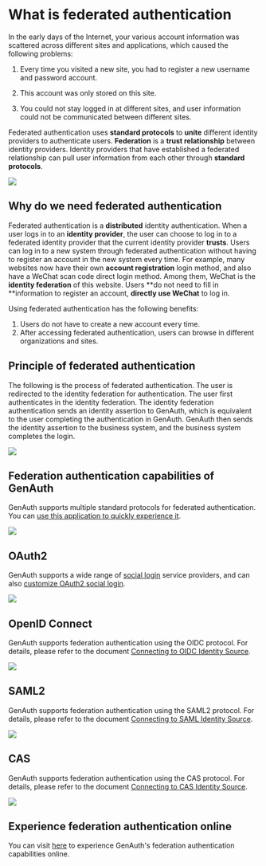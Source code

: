 # What is federated authentication

<LastUpdated/>

In the early days of the Internet, your various account information was scattered across different sites and applications, which caused the following problems:

1. Every time you visited a new site, you had to register a new username and password account.

2. This account was only stored on this site.

3. You could not stay logged in at different sites, and user information could not be communicated between different sites.

Federated authentication uses **standard protocols** to **unite** different identity providers to authenticate users. **Federation** is a **trust relationship** between identity providers. Identity providers that have established a federated relationship can pull user information from each other through **standard protocols**.

![](~@imagesZhCn/concepts/federation/1-1.png)

## Why do we need federated authentication

Federated authentication is a **distributed** identity authentication. When a user logs in to an **identity provider**, the user can choose to log in to a federated identity provider that the current identity provider **trusts**. Users can log in to a new system through federated authentication without having to register an account in the new system every time. For example, many websites now have their own **account registration** login method, and also have a WeChat scan code direct login method. Among them, WeChat is the **identity federation** of this website. Users **do not need to fill in **information to register an account, **directly use WeChat** to log in.

Using federated authentication has the following benefits:

1. Users do not have to create a new account every time.
2. After accessing federated authentication, users can browse in different organizations and sites.

## Principle of federated authentication

The following is the process of federated authentication. The user is redirected to the identity federation for authentication. The user first authenticates in the identity federation. The identity federation authentication sends an identity assertion to GenAuth, which is equivalent to the user completing the authentication in GenAuth. GenAuth then sends the identity assertion to the business system, and the business system completes the login.

![](~@imagesZhCn/concepts/federation/1-2.png)

## Federation authentication capabilities of GenAuth

GenAuth supports multiple standard protocols for federated authentication. You can [use this application to quickly experience it](https://federation-poc.genauth.ai/).

![](~@imagesZhCn/concepts/federation/1-3.png)

## OAuth2

GenAuth supports a wide range of [social login](/guides/connections/social.md) service providers, and can also [customize OAuth2 social login](/connections/custom-social-provider/).

![](~@imagesZhCn/concepts/federation/1-4.png)

## OpenID Connect

GenAuth supports federation authentication using the OIDC protocol. For details, please refer to the document [Connecting to OIDC Identity Source](/connections/oidc/).

![](~@imagesZhCn/concepts/federation/1-5.png)

## SAML2

GenAuth supports federation authentication using the SAML2 protocol. For details, please refer to the document [Connecting to SAML Identity Source](/connections/saml/).

![](~@imagesZhCn/concepts/federation/1-6.png)

## CAS

GenAuth supports federation authentication using the CAS protocol. For details, please refer to the document [Connecting to CAS Identity Source](/connections/cas/).

![](~@imagesZhCn/concepts/federation/1-7.png)

## Experience federation authentication online

You can visit [here](https://federation-poc.genauth.ai) to experience GenAuth's federation authentication capabilities online.
